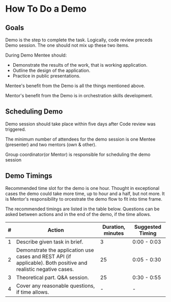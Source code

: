# How To Do a Demo

## Goals
Demo is the step to complete the task. Logically, code review preceds Demo session. The one should not mix up these two items.

During Demo Mentee should:
+ Demonstrate the results of the work, that is working application.
+ Outline the design of the application.
+ Practice in public presentations.

Mentee's benefit from the Demo is all the things mentioned above.

Mentor's benefit from the Demo is in orchestration skills development.

## Scheduling Demo

Demo session should take place within five days after Code review was triggered. 

The minimum number of attendees for the demo session is one Mentee (presenter) and two mentors (own & other).

Group coordinator(or Mentor) is responsible for scheduling the demo session

## Demo Timings
Recommended time slot for the demo is one hour. Thought in exceptional cases the demo could take more time, up to hour and a half, but not more. It is Mentor's responsibility to orcestrate the demo flow to fit into time frame.

The recommended timings are listed in the table below. Questions can be asked between actions and in the end of the demo, if the time allows.

| # | Action | Duration, minutes | Suggested Timing |
| - | ------ | ----------------- | ---------------- |
| 1	| Describe given task in brief. | 3 | 0:00 - 0:03 |
| 2	| Demonstrate the application use cases and REST API (if applicable). Both positive and realistic negative cases. | 25 | 0:05 - 0:30 |
| 3 | Theoretical part. Q&A session. | 25 | 0:30 - 0:55 |
| 4	| Cover any reasonable questions, if time allows. | - |	- |
